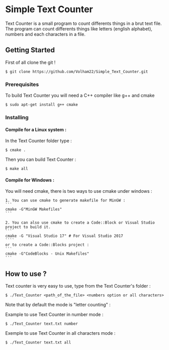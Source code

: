 # Simple Text Counter

Text Counter is a small program to count differents things in a brut text file.
The program can count differents things like letters (english alphabet), numbers and each characters in a file.

## Getting Started

First of all clone the git !
```
$ git clone https://github.com/Volham22/Simple_Text_Counter.git
```

### Prerequisites

To build Text Counter you will need a C++ compiler like g++ and cmake

```
$ sudo apt-get install g++ cmake
```

### Installing

#### Compile for a Linux system :

In the Text Counter folder type :
```
$ cmake .
```

Then you can build Text Counter :
```
$ make all
```

#### Compile for Windows :

You will need cmake, there is two ways to use cmake under windows :

    1. You can use cmake to generate makefile for MinGW :
    ```
    cmake -G"MinGW Makefiles"
    ```

    2. You can also use cmake to create a Code::Block or Visual Studio project to build it.
    ```
    cmake -G "Visual Studio 17" # For Visual Studio 2017
    ````
    or to create a Code::Blocks project :
    ```
    cmake -G"CodeBlocks - Unix Makefiles"
    ```
    

## How to use ?

Text counter is very easy to use, type from the Text Counter's folder :

```
$ ./Text_Counter <path_of_the_file> <numbers option or all characters>
```

Note that by default the mode is "letter counting" :

Example to use Text Counter in number mode :
```
$ ./Text_Counter text.txt number
```

Exemple to use Text Counter in all characters mode :
```
$ ./Text_Counter text.txt all
```
